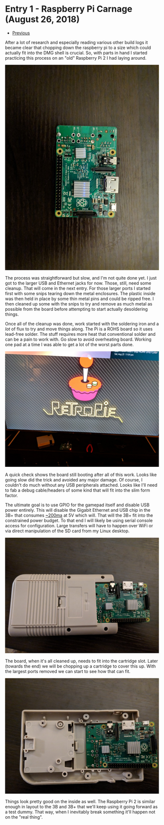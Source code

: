 # Entry 1 - Raspberry Pi Carnage (August 26, 2018)

* [Previous](00-mega-pi-boy.md)

After a lot of research and especially reading various other build logs it
became clear that chopping down the raspberry pi to a size which could actually
fit into the DMG shell is crucial. So, with parts in hand I started practicing
this process on an "old" Raspberry Pi 2 I had laying around.

![Ports Desoldered](images/01-desoldered.jpg)

The process was straightforward but slow, and I'm not quite done yet. I just
got to the larger USB and Ethernet jacks for now. Those, still, need some cleanup.
That will come in the next entry. For those larger ports I started first with
some snips tearing down the metal enclosures. The plastic inside was then held
in place by some thin metal pins and could be ripped free. I then cleaned up
some with the snips to try and remove as much metal as possible from the board
before attempting to start actually desoldering things.

Once all of the cleanup was done, work started with the soldering iron and a
_lot_ of flux to try and move things along. The Pi is a ROHS board so it uses
lead-free solder. The stuff requires more heat that conventional solder and can
be a pain to work with. Go slow to avoid overheating board. Working one pad at
a time I was able to get a lot of the worst parts done.

![Still Works](images/01-still-works.jpg)

A quick check shows the board still booting after all of this work. Looks like
going slow did the trick and avoided any major damage.  Of course, I couldn't
do much without any USB peripherals attached. Looks like I'll need to fab a
debug cable/headers of some kind that will fit into the slim form factor.

The ultimate goal is to use GPIO for the gamepad itself and disable USB power
entirely. This will disable the Gigabit Ethernet and USB chip in the 3B+ that
consumes [~200ma](https://www.raspberrypi.org/forums/viewtopic.php?t=208110) at
5V which will. That will the 3B+ fit into the constrained power budget. To that
end I will likely be using serial console access for configuration. Large transfers
will have to happen over WiFi or via direct manipulation of the SD card from my
Linux desktop.

![Cartridge Hole Fitting](images/01-cartridge-fit.jpg)

The board, when it's all cleaned up, needs to fit into the cartridge slot. Later
(towards the end) we will be chopping up a cartridge to cover this up. With the
largest ports removed we can start to see how that can fit.

![Internal Fitting](images/01-internal-fit.jpg)

Things look pretty good on the inside as well. The Raspberry Pi 2 is similar
enough in layout to the 3B and 3B+ that we'll keep using it going forward as
a test dummy. That way, when I inevitably break something it'll happen not
on the "real thing".
